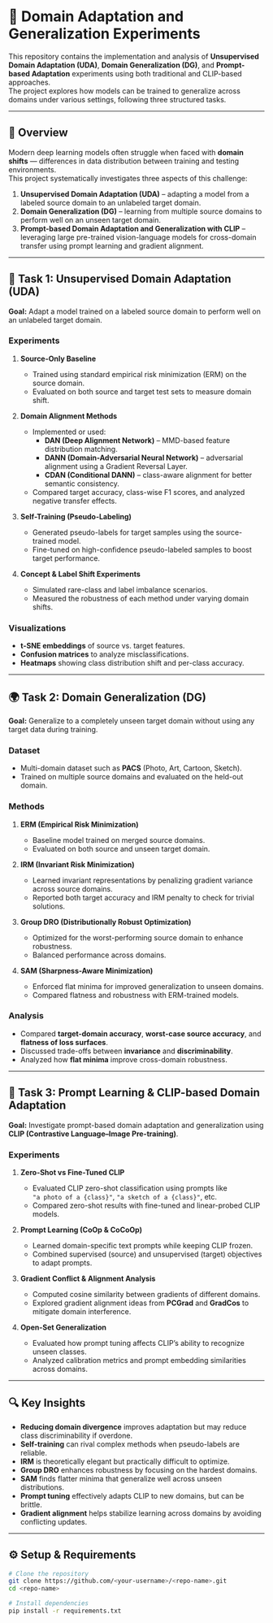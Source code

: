 # 🧭 Domain Adaptation and Generalization Experiments

This repository contains the implementation and analysis of **Unsupervised Domain Adaptation (UDA)**, **Domain Generalization (DG)**, and **Prompt-based Adaptation** experiments using both traditional and CLIP-based approaches.  
The project explores how models can be trained to generalize across domains under various settings, following three structured tasks.

---

## 📘 Overview

Modern deep learning models often struggle when faced with **domain shifts** — differences in data distribution between training and testing environments.  
This project systematically investigates three aspects of this challenge:

1. **Unsupervised Domain Adaptation (UDA)** – adapting a model from a labeled source domain to an unlabeled target domain.  
2. **Domain Generalization (DG)** – learning from multiple source domains to perform well on an unseen target domain.  
3. **Prompt-based Domain Adaptation and Generalization with CLIP** – leveraging large pre-trained vision-language models for cross-domain transfer using prompt learning and gradient alignment.

---

## 🧩 Task 1: Unsupervised Domain Adaptation (UDA)

**Goal:** Adapt a model trained on a labeled source domain to perform well on an unlabeled target domain.

### Experiments

1. **Source-Only Baseline**  
   - Trained using standard empirical risk minimization (ERM) on the source domain.  
   - Evaluated on both source and target test sets to measure domain shift.  

2. **Domain Alignment Methods**  
   - Implemented or used:
     - **DAN (Deep Alignment Network)** – MMD-based feature distribution matching.  
     - **DANN (Domain-Adversarial Neural Network)** – adversarial alignment using a Gradient Reversal Layer.  
     - **CDAN (Conditional DANN)** – class-aware alignment for better semantic consistency.  
   - Compared target accuracy, class-wise F1 scores, and analyzed negative transfer effects.  

3. **Self-Training (Pseudo-Labeling)**  
   - Generated pseudo-labels for target samples using the source-trained model.  
   - Fine-tuned on high-confidence pseudo-labeled samples to boost target performance.  

4. **Concept & Label Shift Experiments**  
   - Simulated rare-class and label imbalance scenarios.  
   - Measured the robustness of each method under varying domain shifts.  

### Visualizations
- **t-SNE embeddings** of source vs. target features.  
- **Confusion matrices** to analyze misclassifications.  
- **Heatmaps** showing class distribution shift and per-class accuracy.

---

## 🌍 Task 2: Domain Generalization (DG)

**Goal:** Generalize to a completely unseen target domain without using any target data during training.

### Dataset
- Multi-domain dataset such as **PACS** (Photo, Art, Cartoon, Sketch).  
- Trained on multiple source domains and evaluated on the held-out domain.

### Methods

1. **ERM (Empirical Risk Minimization)**  
   - Baseline model trained on merged source domains.  
   - Evaluated on both source and unseen target domain.  

2. **IRM (Invariant Risk Minimization)**  
   - Learned invariant representations by penalizing gradient variance across source domains.  
   - Reported both target accuracy and IRM penalty to check for trivial solutions.  

3. **Group DRO (Distributionally Robust Optimization)**  
   - Optimized for the worst-performing source domain to enhance robustness.  
   - Balanced performance across domains.  

4. **SAM (Sharpness-Aware Minimization)**  
   - Enforced flat minima for improved generalization to unseen domains.  
   - Compared flatness and robustness with ERM-trained models.

### Analysis
- Compared **target-domain accuracy**, **worst-case source accuracy**, and **flatness of loss surfaces**.  
- Discussed trade-offs between **invariance** and **discriminability**.  
- Analyzed how **flat minima** improve cross-domain robustness.  

---

## 🧠 Task 3: Prompt Learning & CLIP-based Domain Adaptation

**Goal:** Investigate prompt-based domain adaptation and generalization using **CLIP (Contrastive Language–Image Pre-training)**.

### Experiments

1. **Zero-Shot vs Fine-Tuned CLIP**  
   - Evaluated CLIP zero-shot classification using prompts like  
     `"a photo of a {class}"`, `"a sketch of a {class}"`, etc.  
   - Compared zero-shot results with fine-tuned and linear-probed CLIP models.  

2. **Prompt Learning (CoOp & CoCoOp)**  
   - Learned domain-specific text prompts while keeping CLIP frozen.  
   - Combined supervised (source) and unsupervised (target) objectives to adapt prompts.  

3. **Gradient Conflict & Alignment Analysis**  
   - Computed cosine similarity between gradients of different domains.  
   - Explored gradient alignment ideas from **PCGrad** and **GradCos** to mitigate domain interference.  

4. **Open-Set Generalization**  
   - Evaluated how prompt tuning affects CLIP’s ability to recognize unseen classes.  
   - Analyzed calibration metrics and prompt embedding similarities across domains.

---

## 🔍 Key Insights

- **Reducing domain divergence** improves adaptation but may reduce class discriminability if overdone.  
- **Self-training** can rival complex methods when pseudo-labels are reliable.  
- **IRM** is theoretically elegant but practically difficult to optimize.  
- **Group DRO** enhances robustness by focusing on the hardest domains.  
- **SAM** finds flatter minima that generalize well across unseen distributions.  
- **Prompt tuning** effectively adapts CLIP to new domains, but can be brittle.  
- **Gradient alignment** helps stabilize learning across domains by avoiding conflicting updates.

---

## ⚙️ Setup & Requirements

```bash
# Clone the repository
git clone https://github.com/<your-username>/<repo-name>.git
cd <repo-name>

# Install dependencies
pip install -r requirements.txt
